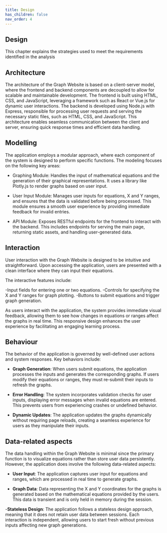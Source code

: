 ```yaml
---
title: Design
has_children: false
nav_order: 4
---
```


## Design

This chapter explains the strategies used to meet the requirements identified in the analysis

## Architecture

The architecture of the Graph Website is based on a client-server model, where the frontend and backend components are decoupled to allow for scalable and maintainable development. The frontend is built using HTML, CSS, and JavaScript, leveraging a framework such as React or Vue.js for dynamic user interactions. The backend is developed using Node.js with Express, responsible for processing user requests and serving the necessary static files, such as HTML, CSS, and JavaScript. This architecture enables seamless communication between the client and server, ensuring quick response times and efficient data handling.



## Modelling

The application employs a modular approach, where each component of the system is designed to perform specific functions. The modeling focuses on the following key areas:

- Graphing Module: Handles the input of mathematical equations and the generation of their graphical representations. It uses a library like Plotly.js to render graphs based on user input.

- User Input Module: Manages user inputs for equations, X and Y ranges, and ensures that the data is validated before being processed. This module ensures a smooth user experience by providing immediate feedback for invalid entries.

- API Module: Exposes RESTful endpoints for the frontend to interact with the backend. This includes endpoints for serving the main page, returning static assets, and handling user-generated data.


## Interaction

User interaction with the Graph Website is designed to be intuitive and straightforward. Upon accessing the application, users are presented with a clean interface where they can input their equations. 

The interactive features include:

-Input fields for entering one or two equations.
-Controls for specifying the X and Y ranges for graph plotting.
-Buttons to submit equations and trigger graph generation.

As users interact with the application, the system provides immediate visual feedback, allowing them to see how changes in equations or ranges affect the graphs in real time. This responsive design enhances the user experience by facilitating an engaging learning process.

## Behaviour

The behavior of the application is governed by well-defined user actions and system responses. Key behaviors include:

- **Graph Generation**: When users submit equations, the application processes the inputs and generates the corresponding graphs. If users modify their equations or ranges, they must re-submit their inputs to refresh the graphs.

- **Error Handling**: The system incorporates validation checks for user inputs, displaying error messages when invalid equations are entered. This prevents users from experiencing crashes or undefined behavior.

- **Dynamic Updates**: The application updates the graphs dynamically without requiring page reloads, creating a seamless experience for users as they manipulate their inputs.

## Data-related aspects

The data handling within the Graph Website is minimal since the primary function is to visualize equations rather than store user data persistently. However, the application does involve the following data-related aspects:

- **User Input**: The application captures user input for equations and ranges, which are processed in real time to generate graphs.

- **Graph Data**: Data representing the X and Y coordinates for the graphs is generated based on the mathematical equations provided by the users. This data is transient and is only held in memory during the session.

-**Stateless Design**: The application follows a stateless design approach, meaning that it does not retain user data between sessions. Each interaction is independent, allowing users to start fresh without previous inputs affecting new graph generations.
